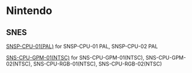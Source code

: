 # Nintendo

## SNES

[SNSP-CPU-01(PAL)](https://github.com/MrJSA-Technologies/Console-Schematics/blob/main/NINTENDO/SNES/SNSP-CPU-01(PAL).pdf) for SNSP-CPU-01 PAL, SNSP-CPU-02 PAL

[SNS-CPU-GPM-01(NTSC)](https://github.com/MrJSA-Technologies/Console-Schematics/blob/main/NINTENDO/SNES/SNS-CPU-GPM-01(NTSC).pdf) for SNS-CPU-GPM-01(NTSC), SNS-CPU-GPM-02(NTSC), SNS-CPU-RGB-01(NTSC), SNS-CPU-RGB-02(NTSC)
